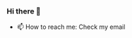### Hi there 👋

<!--
**CM-IV/CM-IV** is a ✨ _special_ ✨ repository because its `README.md` (this file) appears on your GitHub profile.

#### My Profile

Hello there!  My name is Charlie and I am fascinated with Computer Science.


- 🔭 I’m currently working on my Bachelors in Computer Science
- 🌱 I’m currently learning Software Engineering
<!--- 👯 I’m looking to collaborate on ...-->
<!--- 🤔 I’m looking for help with ...-->
<!--- 💬 Ask me about ...-->
- 📫 How to reach me: Check my email
